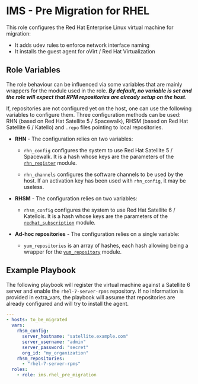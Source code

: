 IMS - Pre Migration for RHEL
============================

This role configures the Red Hat Enterprise Linux virtual machine for
migration:

- It adds udev rules to enforce network interface naming
- It installs the guest agent for oVirt / Red Hat Virtualization

Role Variables
--------------

The role behaviour can be influenced via some variables that are mainly
wrappers for the module used in the role. ***By default, no variable is set
and the role will expect that RPM repositories are already setup on the
host***.

If, repositories are not configured yet on the host, one can use the following
variables to configure them. Three configuration methods can be used: RHN
(based on Red Hat Satellite 5 / Spacewalk), RHSM (based on Red Hat Satellite
6 / Katello) and `.repo` files pointing to local repositories.

- **RHN** - The configuration relies on two variables:
  - `rhn_config` configures the system to use Red Hat Satellite 5 / Spacewalk.
    It is a hash whose keys are the parameters of the
    [`rhn_register`](https://docs.ansible.com/ansible/latest/modules/rhn_register_module.html)
    module.

  - `rhn_channels` configures the software channels to be used by the host.
    If an activation key has been used with `rhn_config`, it may be useless.

- **RHSM** - The configuration relies on two variables:
  - `rhsm_config` configures the system to use Red Hat Satellite 6 / Katellois.
    It is a hash whose keys are the parameters of the
    [`redhat_subscription`](https://docs.ansible.com/ansible/latest/modules/redhat_subscription_module.html)
    module.

- **Ad-hoc repositories** - The configuration relies on a single variable:
  - `yum_repositories` is an array of hashes, each hash allowing being a
    wrapper for the
    [`yum_repository`](https://docs.ansible.com/ansible/latest/modules/yum_repository_module.html)
    module.


Example Playbook
----------------

The following playbook will register the virtual machine against a Satellite 6
server and enable the `rhel-7-server-rpms` repository. If no information is
provided in extra_vars, the playbook will assume that repositories are already
configured and will try to install the agent.

```yaml
---
- hosts: to_be_migrated
  vars:
    rhsm_config:
      server_hostname: "satellite.example.com"
      server_username: "admin"
      server_password: "secret"
      org_id: "my_organization"
    rhsm_repositories:
      - "rhel-7-server-rpms"
  roles:
    - role: ims.rhel_pre_migration
```